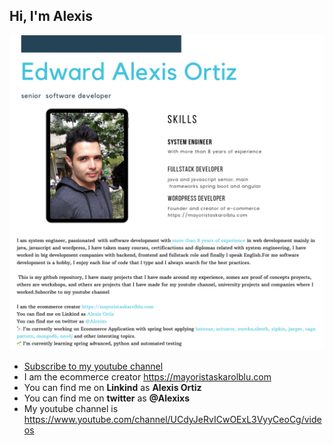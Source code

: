 <h2>Hi, I'm Alexis</h2>

<img src="https://github.com/AlexixsGit/AlexixsGit/blob/master/32D22412-F275-4036-8093-570F21881AC3.PNG"/>

- <a href="https://www.youtube.com/channel/UCdyJeRvICwOExL3VyyCeoCg/featured">Subscribe to my youtube channel</a>
- I am the ecommerce creator https://mayoristaskarolblu.com
- You can find me on <b>Linkind</b> as <b>Alexis Ortiz</b>
- You can find me on <b>twitter</b> as <b>@Alexixs</b>
- My youtube channel is https://www.youtube.com/channel/UCdyJeRvICwOExL3VyyCeoCg/videos 



